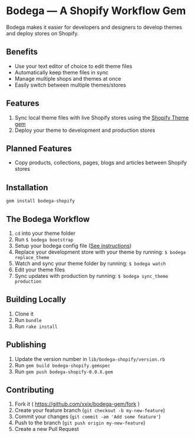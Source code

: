 # Bodega — A Shopify Workflow Gem

Bodega makes it easier for developers and designers to develop themes and deploy stores on Shopify.

## Benefits

+ Use your text editor of choice to edit theme files
+ Automatically keep theme files in sync
+ Manage multiple shops and themes at once
+ Easily switch between multiple themes/stores

## Features

1. Sync local theme files with live Shopify stores using the [Shopify Theme gem](https://github.com/Shopify/shopify_theme/)
2. Deploy your theme to development and production stores

## Planned Features

+ Copy products, collections, pages, blogs and articles between Shopify stores

## Installation

```
gem install bodega-shopify
```

## The Bodega Workflow

1. `cd` into your theme folder
2. Run `$ bodega bootstrap`
4. Setup your bodega config file ([See instructions](https://github.com/XXIX/bodega/wiki/Theme-and-Store-Requirements))
5. Replace your development store with your theme by running: `$ bodega replace_theme`
6. Watch and sync your theme folder by running:  `$ bodega watch`
7. Edit your theme files
8. Sync updates with production by running: `$ bodega sync_theme production`

## Building Locally

1. Clone it
2. Run `bundle`
3. Run `rake install`

## Publishing

1. Update the version number in `lib/bodega-shopify/version.rb`
2. Run `gem build bodega-shopify.gemspec`
3. Run `gem push bodega-shopify-0.0.X.gem`

## Contributing

1. Fork it ( https://github.com/xxix/bodega-gem/fork )
2. Create your feature branch (`git checkout -b my-new-feature`)
3. Commit your changes (`git commit -am 'Add some feature'`)
4. Push to the branch (`git push origin my-new-feature`)
5. Create a new Pull Request
